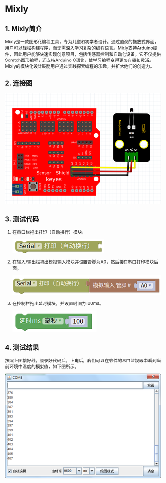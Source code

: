 # Mixly


## 1. Mixly简介  

Mixly是一款图形化编程工具，专为儿童和初学者设计。通过直观的拖放式界面，用户可以轻松构建程序，而无需深入学习复杂的编程语言。Mixly支持Arduino硬件，因此用户能够快速实现创意项目，包括传感器控制和自动化设备。它不仅提供Scratch图形编程，还支持Arduino C语言，使学习编程变得更加有趣和灵活。Mixly的模块化设计鼓励用户通过实践探索编程的乐趣，并扩大他们的创造力。  

## 2. 连接图  

![](media/c5dea78b1d15ad2c4c80be67e979d844.png)  

## 3. 测试代码  

1. 在串口栏拖出打印（自动换行）模块。  

   ![](media/3b75d37535db9e76adc18ed41d113472.png)  

2. 在输入/输出栏拖出模拟输入模块并设置管脚为A0，然后接在串口打印模块后面。  

   ![](media/c0da99b408eff6c07f41ff16f6c4b821.png)  

3. 在控制栏拖出延时模块，并设置时间为100ms。  

   ![](media/7f53afdd251ffe2b3e7640f38abcabe7.png)  

## 4. 测试结果  

按照上图接好线，烧录好代码后，上电后，我们可以在软件的串口监视器中看到当前环境中温度的模拟值，如下图所示。  

![](media/818656ebc3da52edfc01c89b1a582530.png)




